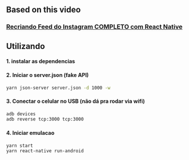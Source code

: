 ## Based on this video 
### [Recriando Feed do Instagram COMPLETO com React Native](https://www.youtube.com/watch?v=2nXsLpUCO20)

## Utilizando

#### 1. instalar as dependencias

#### 2. Iniciar o server.json (fake API)
```bash
yarn json-server server.json -d 1000 -w
```

#### 3. Conectar o celular no USB (não dá pra rodar via wifi)

```bash
adb devices
adb reverse tcp:3000 tcp:3000
```
#### 4. Iniciar emulacao
```bash
yarn start
yarn react-native run-android
```

